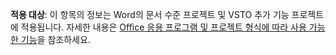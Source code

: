   **적용 대상**: 이 항목의 정보는 Word의 문서 수준 프로젝트 및 VSTO 추가 기능 프로젝트에 적용됩니다. 자세한 내용은 [Office 응용 프로그램 및 프로젝트 형식에 따라 사용 가능한 기능](../../vsto/features-available-by-office-application-and-project-type.md)을 참조하세요.

  